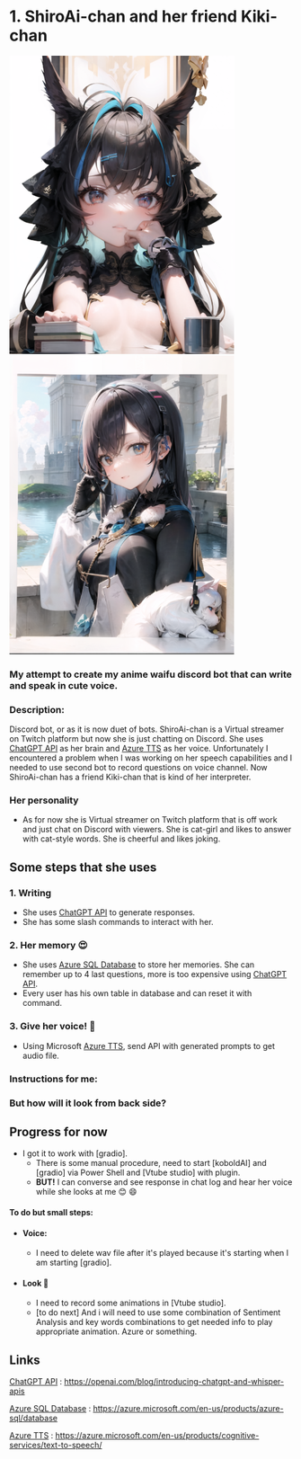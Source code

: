 # 1. ShiroAi-chan and her friend Kiki-chan
![Screenshot](pictures/shiro_black_github.png)
![Screenshot](pictures/kiki_chan.png)


### My attempt to create my anime waifu discord bot that can write and speak in cute voice.

### Description:
Discord bot, or as it is now duet of bots. ShiroAi-chan is a Virtual streamer on Twitch platform but now she is just chatting on Discord. She uses [ChatGPT API] as her brain and [Azure TTS] as her voice. Unfortunately I encountered a problem when I was working on her speech capabilities and I needed to use second bot to record questions on voice channel. Now ShiroAi-chan has a friend Kiki-chan that is kind of her interpreter.

### Her personality
* As for now she is Virtual streamer on Twitch platform that is off work and just chat on Discord with viewers. She is cat-girl and likes to answer with cat-style words. She is cheerful and likes joking.
  
## Some steps that she uses
### 1. Writing
* She uses [ChatGPT API] to generate responses.
* She has some slash commands to interact with her.


### 2. Her memory :heart_eyes:
* She uses [Azure SQL Database] to store her memories. She can remember up to 4 last questions, more is too expensive using [ChatGPT API].
* Every user has his own table in database and can reset it with command.


### 3. Give her voice! :microphone:
*  Using Microsoft [Azure TTS], send API with generated prompts to get audio file.





### Instructions for me:




### But how will it look from back side?


## Progress for now
* I got it to work with [gradio]. 
  * There is some manual procedure, need to start [koboldAI] and [gradio] via Power Shell and [Vtube studio] with plugin.
  * **BUT!** I can converse and see response in chat log and hear her voice while she looks at me  :blush: :smile:

#### To do but small steps:
* #### Voice:
  * I need to delete wav file after it's played because it's starting when I am starting [gradio].
* #### Look :star_struck:
  * I need to record some animations in [Vtube studio].
  * [to do next] And i will need to use some combination of Sentiment Analysis and key words combinations to get needed info to play appropriate animation. Azure or something.


## Links 

[ChatGPT API] : https://openai.com/blog/introducing-chatgpt-and-whisper-apis

[Azure SQL Database] : https://azure.microsoft.com/en-us/products/azure-sql/database

[Azure TTS] : https://azure.microsoft.com/en-us/products/cognitive-services/text-to-speech/



[Azure SQL Database]: https://azure.microsoft.com/en-us/products/azure-sql/database
[ChatGPT API]: https://openai.com/blog/introducing-chatgpt-and-whisper-apis
[Azure TTS]: https://azure.microsoft.com/en-us/products/cognitive-services/text-to-speech/

